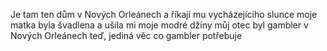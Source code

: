 Je tam ten dům v Nových Orleánech
a říkají mu vycházejícího slunce
moje matka byla švadlena
a ušila mi moje modré džíny
můj otec byl gambler
v Nových Orleánech
teď, jediná věc co gambler potřebuje
